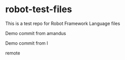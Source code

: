 # robot-test-files

This is a test repo for Robot Framework Language files

Demo commit from amandus


Demo commit from l

remote

